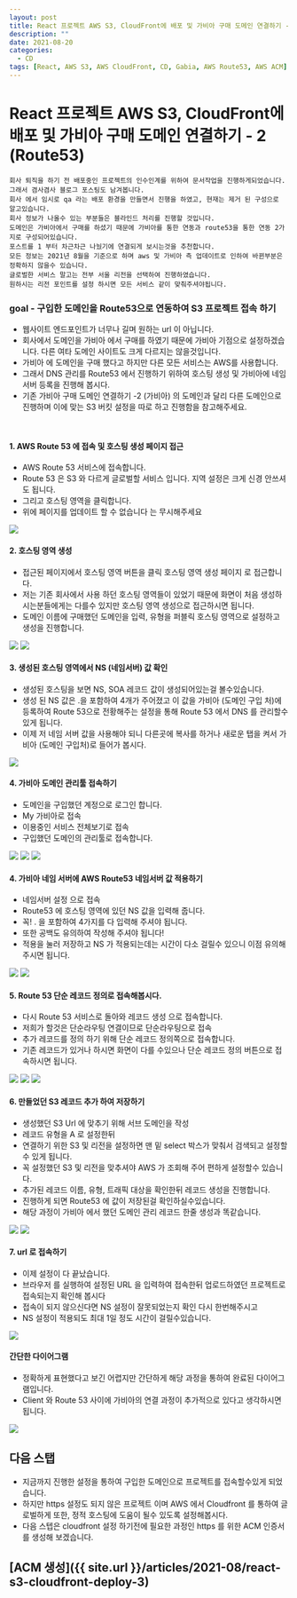 ```yaml
---
layout: post
title: React 프로젝트 AWS S3, CloudFront에 배포 및 가비아 구매 도메인 연결하기 - 2 (Route53)
description: ""
date: 2021-08-20
categories:
  - CD
tags: [React, AWS S3, AWS CloudFront, CD, Gabia, AWS Route53, AWS ACM]
---
```


# React 프로젝트 AWS S3, CloudFront에 배포 및 가비아 구매 도메인 연결하기 - 2 (Route53)

```text
회사 퇴직을 하기 전 배포중인 프로젝트의 인수인계를 위하여 문서작업을 진행하게되었습니다.
그래서 겸사겸사 블로그 포스팅도 남겨봅니다.
회사 에서 임시로 qa 라는 배포 환경을 만들면서 진행을 하였고, 현재는 제거 된 구성으로 알고있습니다.
회사 정보가 나올수 있는 부분들은 블라인드 처리를 진행할 것입니다.
도메인은 가비아에서 구매를 하셨기 때문에 가비아를 통한 연동과 route53을 통한 연동 2가지로 구성되어있습니다.
포스트를 1 부터 차근차근 나눴기에 연결되게 보시는것을 추천합니다.
모든 정보는 2021년 8월을 기준으로 하며 aws 및 가비아 측 업데이트로 인하여 바뀐부분은 정확하지 않을수 있습니다.
글로벌한 서비스 말고는 전부 서울 리전을 선택하여 진행하였습니다. 
원하시는 리전 포인트를 설정 하시면 모든 서비스 같이 맞춰주셔야됩니다.
```


### goal - 구입한 도메인을 Route53으로 연동하여 S3 프로젝트 접속 하기

- 웹사이트 엔드포인트가 너무나 길며 원하는 url 이 아닙니다.
- 회사에서 도메인을 가비아 에서 구매를 하였기 때문에 가비아 기점으로 설정하겠습니다. 다른 여타 도메인 사이트도 크게 다르지는 않을것입니다.
- 가비아 에 도메인을 구매 했다고 하지만 다른 모든 서비스는 AWS를 사용합니다.
- 그래서 DNS 관리를 Route53 에서 진행하기 위하여 호스팅 생성 및 가비아에 네임서버 등록을 진행해 봅시다.
- 기존 가비아 구매 도메인 연결하기 -2 (가비아) 의 도메인과 달리 다른 도메인으로 진행하며 이에 맞는 S3 버킷 설정을 따로 하고 진행함을 참고해주세요.
<br>

#### 1. AWS Route 53 에 접속 및 호스팅 생성 페이지 접근

- AWS Route 53 서비스에 접속합니다.
- Route 53 은 S3 와 다르게 글로벌할 서비스 입니다. 지역 설정은 크게 신경 안쓰셔도 됩니다.
- 그리고 호스팅 영역을 클릭합니다.
- 위에 페이지를 업데이트 할 수 없습니다 는 무시해주세요

<img src="{{ site.url }}/assets/image/2021-08-20-react-s3-cloudfront-deploy-2-route53/image1.png" class="col-12" />
<br>

#### 2. 호스팅 영역 생성

- 접근된 페이지에서 호스팅 영역 버튼을 클릭 호스팅 영역 생성 페이지 로 접근합니다.
- 저는 기존 회사에서 사용 하던 호스팅 영역들이 있었기 때문에 화면이 처음 생성하시는분들에게는 다를수 있지만 호스팅 영역 생성으로 접근하시면 됩니다.
- 도메인 이름에 구매했던 도메인을 입력, 유형을 퍼블릭 호스팅 영역으로 설정하고 생성을 진행합니다.

<img src="{{ site.url }}/assets/image/2021-08-20-react-s3-cloudfront-deploy-2-route53/image2.png" class="col-12" />
<img src="{{ site.url }}/assets/image/2021-08-20-react-s3-cloudfront-deploy-2-route53/image3.png" class="col-12" />
<br>

#### 3. 생성된 호스팅 영역에서 NS (네임서버) 값 확인

- 생성된 호스팅을 보면 NS, SOA 레코드 값이 생성되어있는걸 볼수있습니다.
- 생성 된 NS 값은 .을 포함하여 4개가 주어졌고 이 값을 가비아 (도메인 구입 처)에 등록하여 Route 53으로 전황해주는 설정을 통해 Route 53 에서 DNS 를 관리할수있게 됩니다.
- 이제 저 네임 서버 값을 사용해야 되니 다른곳에 복사를 하거나 새로운 탭을 켜서 가비아 (도메인 구입처)로 들어가 봅시다.

<img src="{{ site.url }}/assets/image/2021-08-20-react-s3-cloudfront-deploy-2-route53/image4.png" class="col-12" />
<br>


#### 4. 가비아 도메인 관리툴 접속하기

- 도메인을 구입했던 계정으로 로그인 합니다.
- My 가비아로 접속
- 이용중인 서비스 전체보기로 접속
- 구입했던 도메인의 관리툴로 접속합니다.

<img src="{{ site.url }}/assets/image/2021-08-20-react-s3-cloudfront-deploy-2-route53/image5.png" class="col-12" />

<img src="{{ site.url }}/assets/image/2021-08-20-react-s3-cloudfront-deploy-2-route53/image6.png" class="col-12" />

<img src="{{ site.url }}/assets/image/2021-08-20-react-s3-cloudfront-deploy-2-route53/image7.png" class="col-12" />
<br>


#### 4. 가비아 네임 서버에 AWS Route53 네임서버 값 적용하기

- 네임서버 설정 으로 접속
- Route53 에 호스팅 영역에 있던 NS 값을 입력해 줍니다.
- 꼭! . 을 포함하여 4가지를 다 입력해 주셔야 됩니다.
- 또한 공백도 유의하여 작성해 주셔야 됩니다!
- 적용을 눌러 저장하고 NS 가 적용되는데는 시간이 다소 걸릴수 있으니 이점 유의해 주시면 됩니다.

<img src="{{ site.url }}/assets/image/2021-08-20-react-s3-cloudfront-deploy-2-route53/image8.png" class="col-12" />

<img src="{{ site.url }}/assets/image/2021-08-20-react-s3-cloudfront-deploy-2-route53/image9.png" class="col-12" />
<br>


#### 5. Route 53 단순 레코드 정의로 접속해봅시다.

- 다시 Route 53 서비스로 돌아와 레코드 생성 으로 접속합니다.
- 저희가 할것은 단순라우팅 연결이므로 단순라우팅으로 접속
- 추가 레코드를 정의 하기 위해 단순 레코드 정의쪽으로 접속합니다.
- 기존 레코드가 있거나 하시면 화면이 다를 수있으나 단순 레코드 정의 버튼으로 접속하시면 됩니다.

<img src="{{ site.url }}/assets/image/2021-08-20-react-s3-cloudfront-deploy-2-route53/image10.png" class="col-12" />

<img src="{{ site.url }}/assets/image/2021-08-20-react-s3-cloudfront-deploy-2-route53/image11.png" class="col-12" />

<img src="{{ site.url }}/assets/image/2021-08-20-react-s3-cloudfront-deploy-2-route53/image12.png" class="col-12" />
<br>


#### 6. 만들었던 S3 레코드 추가 하여 저장하기

- 생성했던 S3 Url 에 맞추기 위해 서브 도메인을 작성
- 레코드 유형을 A 로 설정한뒤
- 연결하기 위한 S3 및 리전을 설정하면 맨 밑 select 박스가 맞춰서 검색되고 설정할수 있게 됩니다.
- 꼭 설정했던 S3 및 리전을 맞추셔야 AWS 가 조회해 주어 편하게 설정할수 있습니다.
- 추가된 레코드 이름, 유형, 트래픽 대상을 확인한뒤 레코드 생성을 진행합니다.
- 진행하게 되면 Route53 에 값이 저장된걸 확인하실수있습니다.
- 해당 과정이 가비아 에서 했던 도메인 관리 레코드 한줄 생성과 똑같습니다.

<img src="{{ site.url }}/assets/image/2021-08-20-react-s3-cloudfront-deploy-2-route53/image13.png" class="col-12" />

<img src="{{ site.url }}/assets/image/2021-08-20-react-s3-cloudfront-deploy-2-route53/image14.png" class="col-12" />
<br>


#### 7. url 로 접속하기

- 이제 설정이 다 끝났습니다.
- 브라우저 를 실행하여 설정된 URL 을 입력하여 접속한뒤 업로드하였던 프로젝트로 접속되는지 확인해 봅시다
- 접속이 되지 않으신다면 NS 설정이 잘못되었는지 확인 다시 한번해주시고
- NS 설정이 적용되도 최대 1일 정도 시간이 걸릴수있습니다.

<img src="{{ site.url }}/assets/image/2021-08-20-react-s3-cloudfront-deploy-2-route53/image15.png" class="col-12" />
<br>


#### 간단한 다이어그램

- 정확하게 표현했다고 보긴 어렵지만 간단하게 해당 과정을 통하여 완료된 다이어그램입니다.
- Client 와 Route 53 사이에 가비아의 연결 과정이 추가적으로 있다고 생각하시면 됩니다.

<img src="{{ site.url }}/assets/image/2021-08-20-react-s3-cloudfront-deploy-2-route53/image16.png" class="col-12" />
<br>


## 다음 스탭

- 지금까지 진행한 설정을 통하여 구입한 도메인으로 프로젝트를 접속할수있게 되었습니다.
- 하지만 https 설정도 되지 않은 프로젝트 이며 AWS 에서 Cloudfront 를 통하여 글로벌하게 또한, 정적 호스팅에 도움이 될수 있도록 설정해봅시다.
- 다음 스텝은 cloudfront 설정 하기전에 필요한 과정인 https 를 위한 ACM 인증서를 생성해 보겠습니다.

## [ACM 생성]({{ site.url }}/articles/2021-08/react-s3-cloudfront-deploy-3)
